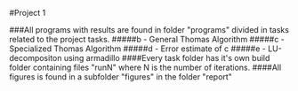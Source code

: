 #Project 1

###All programs with results are found in folder "programs" divided in tasks related to the project tasks.
#####b - General Thomas Algorithm
#####c - Specialized Thomas Algorithm
#####d - Error estimate of c
#####e - LU-decompositon using armadillo
####Every task folder has it's own build folder containing files "runN" where N is the number of iterations.
####All figures is found in a subfolder "figures" in the folder "report"
